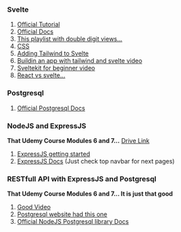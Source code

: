 ### Svelte
1. [Official Tutorial](https://svelte.dev/tutorial/basics)
2. [Official Docs](https://svelte.dev/docs)
3. [This playlist with double digit views...](https://www.youtube.com/playlist?list=PLFAU47Id44XHuWQt84YWbaBBL0CI1nFXk)
4. [CSS](https://tailwindcss.com/)
5. [Adding Tailwind to Svelte](https://tailwindcss.com/docs/guides/sveltekit?fbclid=IwAR2g_B5lP640CR_F70pCHkVzbX2IoPhszjj8PzBlt0tAffDxwNPRuhutB3I)
6. [Buildin an app with tailwind and svelte video](https://www.youtube.com/watch?v=YipaPr4Aex8) 
7. [Sveltekit for beginner video](https://www.youtube.com/watch?v=ydR_M0fw9Xc) 
8. [React vs svelte...](https://www.twilio.com/blog/react-svelte-comparing-basics) 

### Postgresql
1. [Official Postgresql Docs](https://www.postgresql.org/docs/14/index.html)

### NodeJS and ExpressJS
**That Udemy Course Modules 6 and 7...** [Drive Link](https://drive.google.com/drive/u/1/folders/1Ftcq5Pxf5Aq2Mn3V6qU70QixoVllTmrC)
1. [ExpressJS getting started](https://expressjs.com/en/starter/installing.html)
2. [ExpressJS Docs](https://expressjs.com/en/guide/routing.html) (Just check top navbar for next pages) 

### RESTfull API with ExpressJS and Postgresql
**That Udemy Course Modules 6 and 7... It is just that good**
1. [Good Video](https://www.youtube.com/watch?v=_Mun4eOOf2Q)
2. [Postgresql website had this one](https://blog.logrocket.com/crud-rest-api-node-js-express-postgresql/)
3. [Official NodeJS Postgresql library Docs](https://node-postgres.com/guides/project-structure/)
